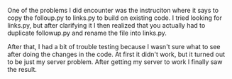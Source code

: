 One of the problems I did encounter was the instruciton where it says to copy the folloup.py to links.py 
to build on existing code. I tried looking for links.py, but after clarifying it I then realized that you actually 
had to duplicate followup.py and rename the file into links.py. 

After that, I had a bit of trouble testing because I wasn't sure what to see after doing the changes in the code.
At first it didn't work, but it turned out to be just my server problem. After getting my server to work I finally saw
the result. 

